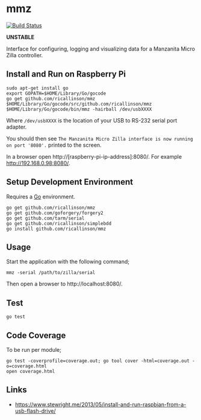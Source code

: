 # mmz

[![Build Status](https://travis-ci.org/ricallinson/mmz.svg?branch=master)](https://travis-ci.org/ricallinson/mmz)

__UNSTABLE__

Interface for configuring, logging and visualizing data for a Manzanita Micro Zilla controller.

## Install and Run on Raspberry Pi

    sudo apt-get install go
    export GOPATH=$HOME/Library/Go/gocode
    go get github.com/ricallinson/mmz
    $HOME/Library/Go/gocode/src/github.com/ricallinson/mmz
    $HOME/Library/Go/gocode/bin/mmz -hairball /dev/usbXXXX

Where `/dev/usbXXXX` is the location of your USB to RS-232 serial port adapter.

You should then see `The Manzanita Micro Zilla interface is now running on port '8080'.` printed to the screen.

In a browser open http://[raspberry-pi-ip-address]:8080/. For example http://192.168.0.98:8080/.

## Setup Development Environment

Requires a [Go](https://golang.org/dl/) environment.

    go get github.com/ricallinson/mmz
    go get github.com/goforgery/forgery2
    go get github.com/tarm/serial
    go get github.com/ricallinson/simplebdd
    go install github.com/ricallinson/mmz

## Usage

Start the application with the following command;

    mmz -serial /path/to/zilla/serial

Then open a browser to http://localhost:8080/.

## Test

    go test

## Code Coverage

To be run per module;

    go test -coverprofile=coverage.out; go tool cover -html=coverage.out -o=coverage.html
    open coverage.html

## Links

* https://www.stewright.me/2013/05/install-and-run-raspbian-from-a-usb-flash-drive/
